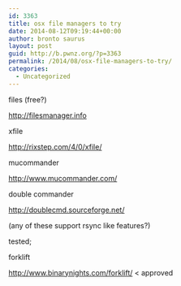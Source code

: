 ```yaml
---
id: 3363
title: osx file managers to try
date: 2014-08-12T09:19:44+00:00
author: bronto saurus
layout: post
guid: http://b.pwnz.org/?p=3363
permalink: /2014/08/osx-file-managers-to-try/
categories:
  - Uncategorized
---
```

files (free?)
  
<http://filesmanager.info>
  
xfile
  
<http://rixstep.com/4/0/xfile/>
  
mucommander
  
<http://www.mucommander.com/>
  
double commander
  
<http://doublecmd.sourceforge.net/>

(any of these support rsync like features?)

tested;
  
forklift
  
<http://www.binarynights.com/forklift/> < approved
